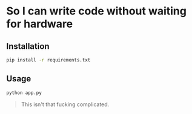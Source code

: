 # So I can write code without waiting for hardware

## Installation

```bash
pip install -r requirements.txt
```

## Usage

```bash
python app.py
```

> This isn't that fucking complicated.
